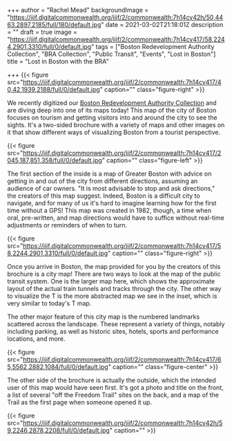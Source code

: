 +++
author = "Rachel Mead"
backgroundImage = "https://iiif.digitalcommonwealth.org/iiif/2/commonwealth:7h14cv42h/50,4463,2897,2185/full/180/default.jpg"
date = 2021-03-02T21:18:01Z
description = ""
draft = true
image = "https://iiif.digitalcommonwealth.org/iiif/2/commonwealth:7h14cv417/58,2244,2901,3310/full/0/default.jpg"
tags = ["Boston Redevelopment Authority Collection", "BRA Collection", "Public Transit", "Events", "Lost in Boston"]
title = "Lost in Boston with the BRA"

+++
{{< figure src="https://iiif.digitalcommonwealth.org/iiif/2/commonwealth:7h14cv417/40,42,1939,2188/full/0/default.jpg" caption="" class="figure-right" >}}

We recently digitized our [Boston Redevelopment Authority Collection](https://collections.leventhalmap.org/search?f%5Bcollection_name_ssim%5D%5B%5D=Boston+Redevelopment+Authority+Collection) and are diving deep into one of its maps today! This map of the city of Boston focuses on tourism and getting visitors into and around the city to see the sights. It's a two-sided brochure with a variety of maps and other images on it that show different ways of visualizing Boston from a tourist perspective.

{{< figure src="https://iiif.digitalcommonwealth.org/iiif/2/commonwealth:7h14cv417/2045,187,851,358/full/0/default.jpg" caption="" class="figure-left" >}}

The first section of the inside is a map of Greater Boston with advice on getting in and out of the city from different directions, assuming an audience of car owners. "It is most advisable to stop and ask directions," the creators of this map suggest. Indeed, Boston is a difficult city to navigate, and for many of us it's hard to imagine learning how for the first time without a GPS! This map was created in 1982, though, a time when oral, pre-written, and map directions would have to suffice without real-time adjustments or reminders of when to turn.

{{< figure src="https://iiif.digitalcommonwealth.org/iiif/2/commonwealth:7h14cv417/58,2244,2901,3310/full/0/default.jpg" caption="" class="figure-right" >}}

Once you arrive in Boston, the map provided for you by the creators of this brochure is a city map! There are two ways to look at the map of the public transit system. One is the larger map here, which shows the approximate layout of the actual train tunnels and tracks through the city. The other way to visualize the T is the more abstracted map we see in the inset, which is very similar to today's T map.

The other major feature of this city map is the numbered landmarks scattered across the landscape. These represent a variety of things, notably including parking, as well as historic sites, hotels, sports and performance locations, and more.

{{< figure src="https://iiif.digitalcommonwealth.org/iiif/2/commonwealth:7h14cv417/65,5562,2882,1084/full/0/default.jpg" caption="" class="figure-center" >}}

The other side of the brochure is actually the outside, which the intended user of this map would have seen first. It's got a photo and title on the front, a list of several "off the Freedom Trail" sites on the back, and a map of the Trail as the first page when someone opened it up.

{{< figure src="https://iiif.digitalcommonwealth.org/iiif/2/commonwealth:7h14cv42h/59,2246,2878,2208/full/0/default.jpg" caption="" >}}

